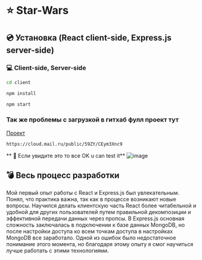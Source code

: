 # :star: Star-Wars

## :cd: Установка (React client-side, Express.js server-side)

### :computer: Client-side, Server-side

```bash
cd client
```

```bash
npm install
```

```bash
npm start
```
### Так же проблемы с загрузкой в гитхаб фулл проект тут
[Проект](https://cloud.mail.ru/public/59ZY/CEym3Xnc9)

```bash
https://cloud.mail.ru/public/59ZY/CEym3Xnc9
```

** :dvd: Если увидите это то все OK u can test it**
![image](https://github.com/AlanC8/sws-react/assets/110681275/2d507f16-3ec2-4f87-b570-e392e0c5709f)

## :bomb: Весь процесс разработки


Мой первый опыт работы с React и Express.js был увлекательным. Понял, что практика важна, так как в процессе возникают новые вопросы. Научился делать клиентскую часть React более читабельной и удобной для других пользователей путем правильной декомпозиции и эффективной передачи данных через пропсы. В Express.js основная сложность заключалась в подключении к базе данных MongoDB, но после настройки доступа ко всем точкам доступа в настройках MongoDB все заработало. Одной из ошибок было недостаточное понимание этого момента, но благодаря этому опыту я смог научиться лучше работать с этими технологиями.

 
